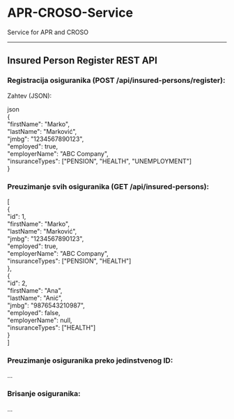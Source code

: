 # APR-CROSO-Service
Service for APR and CROSO 

*******************************
## Insured Person Register REST API  
### Registracija osiguranika (POST /api/insured-persons/register):  
Zahtev (JSON):  
  
json  
{  
  "firstName": "Marko",  
  "lastName": "Marković",  
  "jmbg": "1234567890123",  
  "employed": true,  
  "employerName": "ABC Company",  
  "insuranceTypes": ["PENSION", "HEALTH", "UNEMPLOYMENT"]  
}  
  
### Preuzimanje svih osiguranika (GET /api/insured-persons):  
[  
  {  
    "id": 1,  
    "firstName": "Marko",  
    "lastName": "Marković",  
    "jmbg": "1234567890123",  
    "employed": true,   
    "employerName": "ABC Company",  
    "insuranceTypes": ["PENSION", "HEALTH"]  
  },  
  {  
    "id": 2,  
    "firstName": "Ana",  
    "lastName": "Anić",  
    "jmbg": "9876543210987",  
    "employed": false,  
    "employerName": null,  
    "insuranceTypes": ["HEALTH"]  
  }  
]  
  
### Preuzimanje osiguranika preko jedinstvenog ID:  
...  
### Brisanje osiguranika:  
...  
